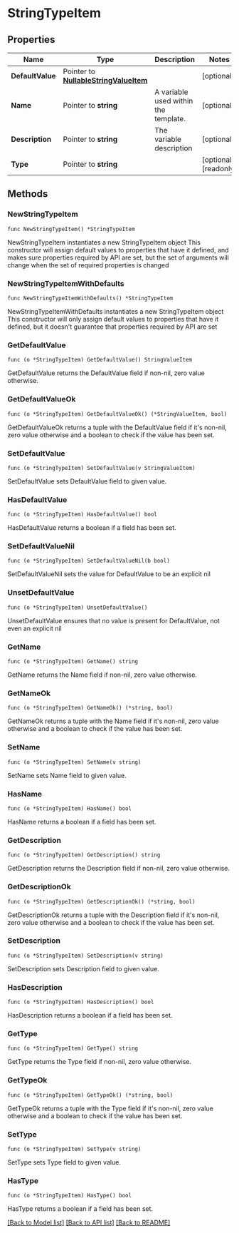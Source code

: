 # StringTypeItem

## Properties

Name | Type | Description | Notes
------------ | ------------- | ------------- | -------------
**DefaultValue** | Pointer to [**NullableStringValueItem**](StringValueItem.md) |  | [optional] 
**Name** | Pointer to **string** | A variable used within the template. | [optional] 
**Description** | Pointer to **string** | The variable description | [optional] 
**Type** | Pointer to **string** |  | [optional] [readonly] 

## Methods

### NewStringTypeItem

`func NewStringTypeItem() *StringTypeItem`

NewStringTypeItem instantiates a new StringTypeItem object
This constructor will assign default values to properties that have it defined,
and makes sure properties required by API are set, but the set of arguments
will change when the set of required properties is changed

### NewStringTypeItemWithDefaults

`func NewStringTypeItemWithDefaults() *StringTypeItem`

NewStringTypeItemWithDefaults instantiates a new StringTypeItem object
This constructor will only assign default values to properties that have it defined,
but it doesn't guarantee that properties required by API are set

### GetDefaultValue

`func (o *StringTypeItem) GetDefaultValue() StringValueItem`

GetDefaultValue returns the DefaultValue field if non-nil, zero value otherwise.

### GetDefaultValueOk

`func (o *StringTypeItem) GetDefaultValueOk() (*StringValueItem, bool)`

GetDefaultValueOk returns a tuple with the DefaultValue field if it's non-nil, zero value otherwise
and a boolean to check if the value has been set.

### SetDefaultValue

`func (o *StringTypeItem) SetDefaultValue(v StringValueItem)`

SetDefaultValue sets DefaultValue field to given value.

### HasDefaultValue

`func (o *StringTypeItem) HasDefaultValue() bool`

HasDefaultValue returns a boolean if a field has been set.

### SetDefaultValueNil

`func (o *StringTypeItem) SetDefaultValueNil(b bool)`

 SetDefaultValueNil sets the value for DefaultValue to be an explicit nil

### UnsetDefaultValue
`func (o *StringTypeItem) UnsetDefaultValue()`

UnsetDefaultValue ensures that no value is present for DefaultValue, not even an explicit nil
### GetName

`func (o *StringTypeItem) GetName() string`

GetName returns the Name field if non-nil, zero value otherwise.

### GetNameOk

`func (o *StringTypeItem) GetNameOk() (*string, bool)`

GetNameOk returns a tuple with the Name field if it's non-nil, zero value otherwise
and a boolean to check if the value has been set.

### SetName

`func (o *StringTypeItem) SetName(v string)`

SetName sets Name field to given value.

### HasName

`func (o *StringTypeItem) HasName() bool`

HasName returns a boolean if a field has been set.

### GetDescription

`func (o *StringTypeItem) GetDescription() string`

GetDescription returns the Description field if non-nil, zero value otherwise.

### GetDescriptionOk

`func (o *StringTypeItem) GetDescriptionOk() (*string, bool)`

GetDescriptionOk returns a tuple with the Description field if it's non-nil, zero value otherwise
and a boolean to check if the value has been set.

### SetDescription

`func (o *StringTypeItem) SetDescription(v string)`

SetDescription sets Description field to given value.

### HasDescription

`func (o *StringTypeItem) HasDescription() bool`

HasDescription returns a boolean if a field has been set.

### GetType

`func (o *StringTypeItem) GetType() string`

GetType returns the Type field if non-nil, zero value otherwise.

### GetTypeOk

`func (o *StringTypeItem) GetTypeOk() (*string, bool)`

GetTypeOk returns a tuple with the Type field if it's non-nil, zero value otherwise
and a boolean to check if the value has been set.

### SetType

`func (o *StringTypeItem) SetType(v string)`

SetType sets Type field to given value.

### HasType

`func (o *StringTypeItem) HasType() bool`

HasType returns a boolean if a field has been set.


[[Back to Model list]](../README.md#documentation-for-models) [[Back to API list]](../README.md#documentation-for-api-endpoints) [[Back to README]](../README.md)



